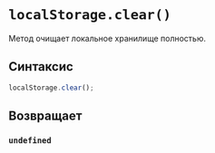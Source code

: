 # `localStorage.clear()`

Метод очищает локальное хранилище полностью.

## Синтаксис

```js
localStorage.clear();
```

## Возвращает

### `undefined`
